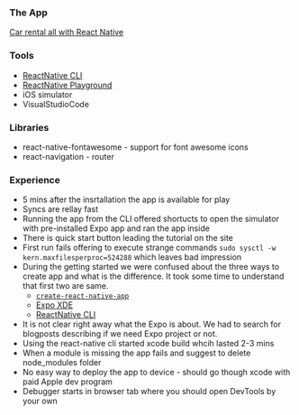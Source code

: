 ### The App

[Car rental all with React Native](blob/master/appvideo.mov)

### Tools
- [ReactNative CLI](https://www.npmjs.com/package/react-native-cli)
- [ReactNative Playground](https://snack.expo.io)
- iOS simulator
- VisualStudioCode

### Libraries

- react-native-fontawesome - support for font awesome icons
- react-navigation - router

### Experience

- 5 mins after the insrtallation the app is available for play
- Syncs are rellay fast
- Running the app from the CLI offered shortucts to open the simulator with pre-installed Expo app and ran the app inside
- There is quick start button leading the tutorial on the site
- First run fails offering to execute strange commands ```sudo sysctl -w kern.maxfilesperproc=524288``` which leaves bad impression
- During the getting started we were confused about the three ways to create app and what is the difference. It took some time to understand that first two are same.
	- [```create-react-native-app```](https://www.npmjs.com/package/create-react-native-app)
	- [Expo XDE](https://expo.io/)
	- [ReactNative CLI](https://www.npmjs.com/package/react-native-cli)
- It is not clear right away what the Expo is about. We had to search for blogposts describing if we need Expo project or not.
- Using the react-native cli started xcode build whcih lasted 2-3 mins
- When a module is missing the app fails and suggest to delete node_modules folder
- No easy way to deploy the app to device - should go though xcode with paid Apple dev program
- Debugger starts in browser tab where you should open DevTools by your own

